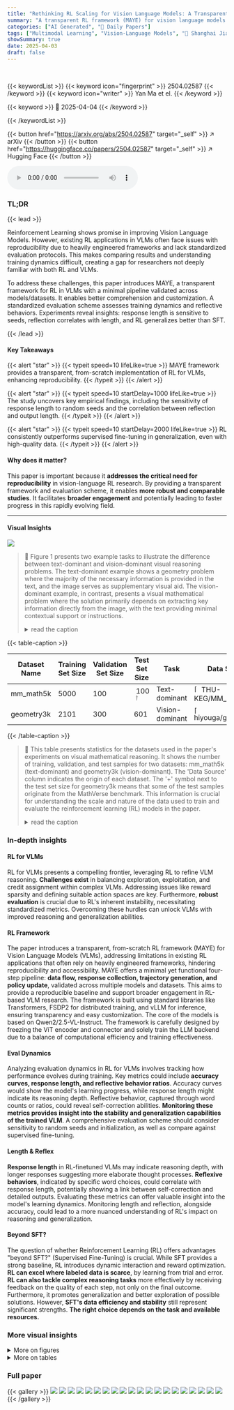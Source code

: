 ```yaml
---
title: "Rethinking RL Scaling for Vision Language Models: A Transparent, From-Scratch Framework and Comprehensive Evaluation Scheme"
summary: "A transparent RL framework (MAYE) for vision language models with a standardized evaluation scheme, promoting reproducibility and deeper insights."
categories: ["AI Generated", "🤗 Daily Papers"]
tags: ["Multimodal Learning", "Vision-Language Models", "🏢 Shanghai Jiao Tong University (SJTU)",]
showSummary: true
date: 2025-04-03
draft: false
---
```


<br>

{{< keywordList >}}
{{< keyword icon="fingerprint" >}} 2504.02587 {{< /keyword >}}
{{< keyword icon="writer" >}} Yan Ma et el. {{< /keyword >}}
 
{{< keyword >}} 🤗 2025-04-04 {{< /keyword >}}
 
{{< /keywordList >}}

{{< button href="https://arxiv.org/abs/2504.02587" target="_self" >}}
↗ arXiv
{{< /button >}}
{{< button href="https://huggingface.co/papers/2504.02587" target="_self" >}}
↗ Hugging Face
{{< /button >}}



<audio controls>
    <source src="https://ai-paper-reviewer.com/2504.02587/podcast.wav" type="audio/wav">
    Your browser does not support the audio element.
</audio>


### TL;DR


{{< lead >}}

Reinforcement Learning shows promise in improving Vision Language Models. However, existing RL applications in VLMs often face issues with reproducibility due to heavily engineered frameworks and lack standardized evaluation protocols. This makes comparing results and understanding training dynamics difficult, creating a gap for researchers not deeply familiar with both RL and VLMs. 



To address these challenges, this paper introduces MAYE, a transparent framework for RL in VLMs with a minimal pipeline validated across models/datasets. It enables better comprehension and customization. A standardized evaluation scheme assesses training dynamics and reflective behaviors. Experiments reveal insights: response length is sensitive to seeds, reflection correlates with length, and RL generalizes better than SFT.

{{< /lead >}}


#### Key Takeaways

{{< alert "star" >}}
{{< typeit speed=10 lifeLike=true >}} MAYE framework provides a transparent, from-scratch implementation of RL for VLMs, enhancing reproducibility. {{< /typeit >}}
{{< /alert >}}

{{< alert "star" >}}
{{< typeit speed=10 startDelay=1000 lifeLike=true >}} The study uncovers key empirical findings, including the sensitivity of response length to random seeds and the correlation between reflection and output length. {{< /typeit >}}
{{< /alert >}}

{{< alert "star" >}}
{{< typeit speed=10 startDelay=2000 lifeLike=true >}} RL consistently outperforms supervised fine-tuning in generalization, even with high-quality data. {{< /typeit >}}
{{< /alert >}}

#### Why does it matter?
This paper is important because it **addresses the critical need for reproducibility** in vision-language RL research. By providing a transparent framework and evaluation scheme, it enables **more robust and comparable studies**. It facilitates **broader engagement** and potentially leading to faster progress in this rapidly evolving field.

------
#### Visual Insights



![](https://arxiv.org/html/2504.02587/x1.png)

> 🔼 Figure 1 presents two example tasks to illustrate the difference between text-dominant and vision-dominant visual reasoning problems.  The text-dominant example shows a geometry problem where the majority of the necessary information is provided in the text, and the image serves as supplementary visual aid.  The vision-dominant example, in contrast, presents a visual mathematical problem where the solution primarily depends on extracting key information directly from the image, with the text providing minimal contextual support or instructions.
> <details>
> <summary>read the caption</summary>
> Figure 1: Text-dominant tasks rely on text with visual support; vision-dominant tasks rely on visuals with textual support.
> </details>





{{< table-caption >}}
<table class="ltx_tabular ltx_guessed_headers ltx_align_middle" id="S2.T1.5.3">
<thead class="ltx_thead">
<tr class="ltx_tr" id="S2.T1.5.3.4.1">
<th class="ltx_td ltx_align_center ltx_th ltx_th_column ltx_border_tt" id="S2.T1.5.3.4.1.1">Dataset Name</th>
<th class="ltx_td ltx_align_center ltx_th ltx_th_column ltx_border_tt" id="S2.T1.5.3.4.1.2">Training Set Size</th>
<th class="ltx_td ltx_align_center ltx_th ltx_th_column ltx_border_tt" id="S2.T1.5.3.4.1.3">Validation Set Size</th>
<th class="ltx_td ltx_align_center ltx_th ltx_th_column ltx_border_tt" id="S2.T1.5.3.4.1.4">Test Set Size</th>
<th class="ltx_td ltx_align_center ltx_th ltx_th_column ltx_border_tt" id="S2.T1.5.3.4.1.5">Task</th>
<th class="ltx_td ltx_align_center ltx_align_top ltx_th ltx_th_column ltx_border_tt" id="S2.T1.5.3.4.1.6">Data Source</th>
</tr>
</thead>
<tbody class="ltx_tbody">
<tr class="ltx_tr" id="S2.T1.4.2.2">
<td class="ltx_td ltx_align_center ltx_border_t" id="S2.T1.4.2.2.3">mm_math5k</td>
<td class="ltx_td ltx_align_center ltx_border_t" id="S2.T1.4.2.2.4">5000</td>
<td class="ltx_td ltx_align_center ltx_border_t" id="S2.T1.4.2.2.5">100</td>
<td class="ltx_td ltx_align_center ltx_border_t" id="S2.T1.3.1.1.1"> 100<sup class="ltx_sup" id="S2.T1.3.1.1.1.1"><math alttext="\dagger" class="ltx_Math" display="inline" id="S2.T1.3.1.1.1.1.m1.1"><semantics id="S2.T1.3.1.1.1.1.m1.1a"><mo id="S2.T1.3.1.1.1.1.m1.1.1" xref="S2.T1.3.1.1.1.1.m1.1.1.cmml">†</mo><annotation-xml encoding="MathML-Content" id="S2.T1.3.1.1.1.1.m1.1b"><ci id="S2.T1.3.1.1.1.1.m1.1.1.cmml" xref="S2.T1.3.1.1.1.1.m1.1.1">†</ci></annotation-xml><annotation encoding="application/x-tex" id="S2.T1.3.1.1.1.1.m1.1c">\dagger</annotation><annotation encoding="application/x-llamapun" id="S2.T1.3.1.1.1.1.m1.1d">†</annotation></semantics></math></sup>
</td>
<td class="ltx_td ltx_align_center ltx_border_t" id="S2.T1.4.2.2.6">Text-dominant</td>
<td class="ltx_td ltx_align_justify ltx_align_top ltx_border_t" id="S2.T1.4.2.2.2">
<span class="ltx_inline-block ltx_align_top" id="S2.T1.4.2.2.2.1">
<span class="ltx_p" id="S2.T1.4.2.2.2.1.1" style="width:113.8pt;"><span class="ltx_text" id="S2.T1.4.2.2.2.1.1.1" style="position:relative; bottom:-0.2pt;"><img alt="[Uncaptioned image]" class="ltx_graphics ltx_img_square" height="17" id="S2.T1.4.2.2.2.1.1.1.g1" src="extracted/6321957/figures/hf.png" width="17"/></span>THU-KEG/MM_Math</span>
</span>
</td>
</tr>
<tr class="ltx_tr" id="S2.T1.5.3.3">
<td class="ltx_td ltx_align_center ltx_border_bb" id="S2.T1.5.3.3.2">geometry3k</td>
<td class="ltx_td ltx_align_center ltx_border_bb" id="S2.T1.5.3.3.3">2101</td>
<td class="ltx_td ltx_align_center ltx_border_bb" id="S2.T1.5.3.3.4">300</td>
<td class="ltx_td ltx_align_center ltx_border_bb" id="S2.T1.5.3.3.5">601</td>
<td class="ltx_td ltx_align_center ltx_border_bb" id="S2.T1.5.3.3.6">Vision-dominant</td>
<td class="ltx_td ltx_align_justify ltx_align_top ltx_border_bb" id="S2.T1.5.3.3.1">
<span class="ltx_inline-block ltx_align_top" id="S2.T1.5.3.3.1.1">
<span class="ltx_p" id="S2.T1.5.3.3.1.1.1" style="width:113.8pt;"><span class="ltx_text" id="S2.T1.5.3.3.1.1.1.1" style="position:relative; bottom:-0.2pt;"><img alt="[Uncaptioned image]" class="ltx_graphics ltx_img_square" height="17" id="S2.T1.5.3.3.1.1.1.1.g1" src="extracted/6321957/figures/hf.png" width="17"/></span>hiyouga/geometry3k</span>
</span>
</td>
</tr>
</tbody>
</table>{{< /table-caption >}}

> 🔼 This table presents statistics for the datasets used in the paper's experiments on visual mathematical reasoning.  It shows the number of training, validation, and test samples for two datasets: mm_math5k (text-dominant) and geometry3k (vision-dominant).  The 'Data Source' column indicates the origin of each dataset.  The '+' symbol next to the test set size for geometry3k means that some of the test samples originate from the MathVerse benchmark. This information is crucial for understanding the scale and nature of the data used to train and evaluate the reinforcement learning (RL) models in the paper.
> <details>
> <summary>read the caption</summary>
> Table 1: Dataset Statistics, † means that samples are from the MathVerse benchmark.
> </details>





### In-depth insights


#### RL for VLMs
RL for VLMs presents a compelling frontier, leveraging RL to refine VLM reasoning. **Challenges exist** in balancing exploration, exploitation, and credit assignment within complex VLMs. Addressing issues like reward sparsity and defining suitable action spaces are key. Furthermore, **robust evaluation** is crucial due to RL's inherent instability, necessitating standardized metrics. Overcoming these hurdles can unlock VLMs with improved reasoning and generalization abilities.

#### RL Framework
The paper introduces a transparent, from-scratch RL framework (MAYE) for Vision Language Models (VLMs), addressing limitations in existing RL applications that often rely on heavily engineered frameworks, hindering reproducibility and accessibility. MAYE offers a minimal yet functional four-step pipeline: **data flow, response collection, trajectory generation, and policy update**, validated across multiple models and datasets. This aims to provide a reproducible baseline and support broader engagement in RL-based VLM research. The framework is built using standard libraries like Transformers, FSDP2 for distributed training, and vLLM for inference, ensuring transparency and easy customization. The core of the models is based on Qwen2/2.5-VL-Instruct. The framework is carefully designed by freezing the ViT encoder and connector and solely train the LLM backend due to a balance of computational efficiency and training effectiveness.

#### Eval Dynamics
Analyzing evaluation dynamics in RL for VLMs involves tracking how performance evolves during training. Key metrics could include **accuracy curves, response length, and reflective behavior ratios**. Accuracy curves would show the model's learning progress, while response length might indicate its reasoning depth. Reflective behavior, captured through word counts or ratios, could reveal self-correction abilities. **Monitoring these metrics provides insight into the stability and generalization capabilities of the trained VLM**. A comprehensive evaluation scheme should consider sensitivity to random seeds and initialization, as well as compare against supervised fine-tuning.

#### Length & Reflex
**Response length** in RL-finetuned VLMs may indicate reasoning depth, with longer responses suggesting more elaborate thought processes. **Reflexive behaviors**, indicated by specific word choices, could correlate with response length, potentially showing a link between self-correction and detailed outputs.  Evaluating these metrics can offer valuable insight into the model's learning dynamics. Monitoring length and reflection, alongside accuracy, could lead to a more nuanced understanding of RL's impact on reasoning and generalization.

#### Beyond SFT?
The question of whether Reinforcement Learning (RL) offers advantages "beyond SFT?" (Supervised Fine-Tuning) is crucial. While SFT provides a strong baseline, RL introduces dynamic interaction and reward optimization. **RL can excel where labeled data is scarce**, by learning from trial and error. **RL can also tackle complex reasoning tasks** more effectively by receiving feedback on the quality of each step, not only on the final outcome. Furthermore, it promotes generalization and better exploration of possible solutions. However, **SFT's data efficiency and stability** still represent significant strengths. **The right choice depends on the task and available resources.**


### More visual insights

<details>
<summary>More on figures
</summary>


![](https://arxiv.org/html/2504.02587/x2.png)

> 🔼 The MAYE framework is a four-step process for reinforcement learning (RL) in vision-language models (VLMs).  Step 1 involves data preprocessing: text and vision data are processed and converted into model-compatible inputs. Step 2 focuses on response collection: the model generates responses to the input queries, which are then collected and processed. Step 3 describes trajectory generation: this involves computing log probabilities for both policy and reference models, generating rewards, and assembling them into a trajectory for further use in the RL training process.  Finally, Step 4 is for policy updates: based on the collected trajectories, the policy model's parameters are updated to improve performance.
> <details>
> <summary>read the caption</summary>
> Figure 2: Overview of Maye framework. The process is divided into four steps. Each step integrates various components, including text and vision data, policy models, and reward signals.
> </details>



![](https://arxiv.org/html/2504.02587/extracted/6321957/figures/eval_scheme.png)

> 🔼 This figure provides a visual overview of the evaluation metrics used in the paper to assess the performance of reinforcement learning (RL) in vision-language models (VLMs).  It's broken down into three categories: Training Set Metrics, Validation & Test Set Metrics, and Reflection Metrics.  The Training Set Metrics focus on tracking the training dynamics, including accuracy curves and response lengths.  Validation & Test Set Metrics measure the model's performance on unseen data using various settings (pass@8, pass@1 with different temperatures and top_p values). Finally, Reflection Metrics assess the reflective reasoning capabilities of the model, using metrics like reflection ratios and the frequency of specific reflective words in the model's responses.
> <details>
> <summary>read the caption</summary>
> Figure 3: Overview of evaluation metrics.
> </details>



![](https://arxiv.org/html/2504.02587/x3.png)

> 🔼 This figure presents training set metrics for the Qwen2-VL-Instruct-7B model trained on the mm_math5k dataset.  It shows multiple metrics including training accuracy, reflection ratio, response length, and counts of specific reflection words ('verify' and 'recheck' in this case). The curves illustrate the training dynamics over epochs and generation steps. Shaded areas represent standard deviation across three independent runs.
> <details>
> <summary>read the caption</summary>
> (a) Qwen2-VL-Instruct-7B@mm_math5k
> </details>



![](https://arxiv.org/html/2504.02587/x4.png)

> 🔼 This figure presents training set metrics for the Qwen2.5-VL-Instruct-7B model trained on the mm_math5k dataset.  It shows training accuracy, response length, and reflection ratios (reflection_ratio, correct_ratio_in_reflection_texts,  frequency of specific reflection words).  The plot illustrates how these metrics evolve during the training process and how they relate to each other.  Shaded regions indicate standard deviation across three runs. 
> <details>
> <summary>read the caption</summary>
> (b) Qwen2.5-VL-Instruct-7B@mm_math5k
> </details>



![](https://arxiv.org/html/2504.02587/x5.png)

> 🔼 This figure (Figure 4c) presents training set metrics for the Qwen2-VL-Instruct-7B model, trained on the geometry3k dataset.  It shows training accuracy, reflection ratio, response length, and usage frequency of specific reflection words ('verify' and 're-evaluate'). The plot illustrates the dynamics of these metrics over training epochs (x-axis) and generation steps (x-axis), enabling analysis of the model's learning process and reflective behavior during RL training.
> <details>
> <summary>read the caption</summary>
> (c) Qwen2-VL-Instruct-7B@geometry3k
> </details>



![](https://arxiv.org/html/2504.02587/x6.png)

> 🔼 This figure (Figure 4d) presents the training set metrics for the Qwen2.5-VL-Instruct-7B model trained on the geometry3k dataset.  It shows training accuracy, response length, and the reflection ratios (reflection_ratio, correct_ratio_in_reflection_texts, and frequencies of specific reflection words) over the course of training. The shaded regions represent standard deviation across three independent runs.
> <details>
> <summary>read the caption</summary>
> (d) Qwen2.5-VL-Instruct-7B@geometry3k
> </details>



![](https://arxiv.org/html/2504.02587/x7.png)

> 🔼 Figure 4 presents a detailed analysis of training dynamics across four different experimental setups involving two distinct vision-language models (Qwen2-VL-Instruct-7B and Qwen2.5-VL-Instruct-7B) and two datasets (mm_math5k and geometry3k).  The figure displays multiple key metrics plotted against the training epoch. Red curves illustrate two core metrics: training accuracy and response length.  Training accuracy reflects the model's correctness on the training dataset over each epoch, while response length tracks the average length of the model's responses.  Blue curves represent key reflection ratios (detailed in Section 4 of the paper), which show the model's tendency towards reflective behavior. Green curves show the usage frequency of the two most frequent and dynamically changing reflection words in each experiment.  Shaded areas around the curves indicate the standard deviation calculated from three independent runs of each experiment, providing a measure of the variability in the results.
> <details>
> <summary>read the caption</summary>
> Figure 4: Training set metrics across models and datasets. Red curves show training accuracy (per epoch) and response length (per generation step). Blue curves depict key reflection ratios from Sec. 4, and green curves illustrate the usage trends of the two most frequent and dynamic reflection words per experiment. Shaded regions represent standard deviation across three runs.
> </details>



![](https://arxiv.org/html/2504.02587/x8.png)

> 🔼 Training set metrics for the Qwen2-VL-Instruct-7B model on the mm_math5k dataset. The figure shows training accuracy, response length, and reflection ratios over training epochs and generation steps, providing insights into training dynamics and model behavior.  Specific reflection word trends are also highlighted.
> <details>
> <summary>read the caption</summary>
> (a) Qwen2-VL-Instruct-7B@mm_math5k
> </details>



![](https://arxiv.org/html/2504.02587/x9.png)

> 🔼 Training set metrics for the Qwen2.5-VL-Instruct-7B model trained on the mm_math5k dataset.  The figure displays the training accuracy, response length, reflection ratio, and usage frequency of two highly dynamic reflection words ('verify' and 'recheck') across training epochs and generation steps. Shaded areas represent standard deviation across three runs. This visualization helps analyze the correlation between model performance, output length, and the occurrence of reflective behavior during the RL training process.
> <details>
> <summary>read the caption</summary>
> (b) Qwen2.5-VL-Instruct-7B@mm_math5k
> </details>



![](https://arxiv.org/html/2504.02587/x10.png)

> 🔼 Training set metrics for the Qwen2.5-VL-Instruct-7B model on the geometry3k dataset. The figure shows training accuracy, response length, and reflection ratios (reflection ratio, reflection ratio in correct answers, correct ratio in reflection texts, reflection ratio in incorrect answers, correct ratio in no reflection texts) across training epochs or generation steps. The curves are shaded to represent standard deviation across three runs.  Green curves represent the frequency of the words “re-evaluate” and “verify”, selected based on frequency and variation. 
> <details>
> <summary>read the caption</summary>
> (c) Qwen2-VL-Instruct-7B@geometry3k
> </details>



![](https://arxiv.org/html/2504.02587/x11.png)

> 🔼 Training set metrics for the Qwen2.5-VL-Instruct-7B model on the geometry3k dataset.  The plot shows training accuracy, response length, and reflection ratios over training epochs.  Specifically, it displays the trends of training accuracy, response length, and several reflection ratio metrics (reflection ratio, correct ratio in reflection, ratio of reflection in correct answers, ratio of reflection in incorrect answers, and correct ratio in no reflection).  The shaded area represents the standard deviation across three independent runs.  It further details the usage trends of two specific reflection words (re-evaluate and verify), highlighting their role in the model's reflective reasoning process.
> <details>
> <summary>read the caption</summary>
> (d) Qwen2.5-VL-Instruct-7B@geometry3k
> </details>



![](https://arxiv.org/html/2504.02587/x12.png)

> 🔼 Figure 5 presents a detailed comparison of validation and test accuracies across multiple Vision-Language Models (VLMs) and datasets, trained using different methods.  The x-axis represents the training epochs, while the y-axis shows the accuracy.  Three lines are displayed for each model and dataset combination: a red line representing the performance after Reinforcement Learning (RL) training, a blue line showing Supervised Fine-Tuning (SFT) results, and a green line indicating the baseline performance of the untrained model (Vanilla).  Each line represents the average accuracy across three independent training runs, with shaded regions illustrating the standard deviation to show the variability in performance.
> <details>
> <summary>read the caption</summary>
> Figure 5: Validation and test accuracy curves across training epochs for different VLMs and datasets. Red lines denote RL, blue lines denote SFT (see Sec. 5.5), and green indicate untrained (Vanilla) performance. All curves are averaged over 3 runs, with shaded areas indicating standard deviation.
> </details>



![](https://arxiv.org/html/2504.02587/x13.png)

> 🔼 This figure displays training set metrics for the Qwen2-VL-Instruct-7B model trained on the mm_math5k dataset.  The plots illustrate the accuracy curve over epochs, the average response length across generation steps, and the reflection ratios (the proportion of responses containing certain reflective words) over generation steps. Shaded areas indicate standard deviation across three independent runs.  The figure provides key insights into the learning dynamics of the model, revealing relationships between accuracy, response length, and reflective behavior during the training process.
> <details>
> <summary>read the caption</summary>
> (a) Qwen2-VL-Instruct-7B@mm_math5k
> </details>



![](https://arxiv.org/html/2504.02587/x14.png)

> 🔼 Training dynamics of the Qwen2.5-VL-Instruct-7B model on the mm_math5k dataset. The figure displays training accuracy, response length, and reflection ratios over training epochs and generation steps.  Shaded regions show standard deviation over three independent runs.  The dynamics of the two most frequent and dynamic reflection words, 'verify' and 'recheck,' are also plotted.
> <details>
> <summary>read the caption</summary>
> (b) Qwen2.5-VL-Instruct-7B@mm_math5k
> </details>



![](https://arxiv.org/html/2504.02587/x15.png)

> 🔼 Training set metrics for the Qwen2.5-VL-Instruct-7B model on the geometry3k dataset.  The figure shows training accuracy and response length over training epochs,  as well as key reflection ratios (reflection_ratio, correct_ratio_in_reflection_texts, etc.) and the frequency of specific reflection words (e.g., 're-evaluate', 'verify') during training. Shaded areas represent standard deviation across three independent runs.
> <details>
> <summary>read the caption</summary>
> (c) Qwen2-VL-Instruct-7B@geometry3k
> </details>



![](https://arxiv.org/html/2504.02587/x16.png)

> 🔼 This figure (Figure 4d in the paper) presents training set metrics for the Qwen2.5-VL-Instruct-7B model trained on the geometry3k dataset.  It displays four key metrics across training epochs: training accuracy, response length, reflection ratio, and the frequency of specific reflection words ('verify' and 're-evaluate'). The shaded areas represent standard deviation across three independent runs. This visualization allows for analysis of training dynamics and reveals correlations between response length, reflection, and accuracy.
> <details>
> <summary>read the caption</summary>
> (d) Qwen2.5-VL-Instruct-7B@geometry3k
> </details>



![](https://arxiv.org/html/2504.02587/x17.png)

> 🔼 This figure visualizes the dynamics of five reflection ratios throughout the RL training process across four different experimental settings.  Each setting combines a specific VLM model (Qwen2-VL-Instruct-7B or Qwen2.5-VL-Instruct-7B) with a particular dataset (mm_math5k or geometry3k). The ratios displayed—reflection ratio, reflection ratio in correct answers, reflection ratio in incorrect answers, correct ratio in reflection texts, and correct ratio in no reflection texts—quantify the prevalence and impact of reflective behaviors in the model's responses. The graphs show how these metrics evolve across generation steps, revealing the interplay between reflection and the accuracy of the model's reasoning ability.
> <details>
> <summary>read the caption</summary>
> Figure 6: Reflection Ratios
> </details>



![](https://arxiv.org/html/2504.02587/x18.png)

> 🔼 This figure displays training set metrics for the Qwen2-VL-Instruct-7B model trained on the mm_math5k dataset.  It presents four key metrics: training accuracy, reflection ratio, the count of two specific reflection words ('verify' and 'recheck'), and response length.  The plots show how these metrics change over the course of training epochs and generation steps, providing insights into the model's learning dynamics and behavior. Shaded regions represent standard deviations across three independent runs, illustrating the variability in training performance.
> <details>
> <summary>read the caption</summary>
> (a) Qwen2-VL-Instruct-7B@mm_math5k
> </details>



</details>




<details>
<summary>More on tables
</summary>


{{< table-caption >}}
<table class="ltx_tabular ltx_guessed_headers ltx_align_middle" id="S4.T2.5.5">
<thead class="ltx_thead">
<tr class="ltx_tr" id="S4.T2.5.5.6.1">
<th class="ltx_td ltx_align_center ltx_th ltx_th_column ltx_th_row ltx_border_r ltx_border_t" id="S4.T2.5.5.6.1.1"><span class="ltx_text ltx_font_bold" id="S4.T2.5.5.6.1.1.1">Ratio Name</span></th>
<th class="ltx_td ltx_align_center ltx_th ltx_th_column ltx_border_t" id="S4.T2.5.5.6.1.2"><span class="ltx_text ltx_font_bold" id="S4.T2.5.5.6.1.2.1">Formula</span></th>
</tr>
</thead>
<tbody class="ltx_tbody">
<tr class="ltx_tr" id="S4.T2.1.1.1">
<th class="ltx_td ltx_align_center ltx_th ltx_th_row ltx_border_r ltx_border_t" id="S4.T2.1.1.1.2">reflection_ratio</th>
<td class="ltx_td ltx_align_center ltx_border_t" id="S4.T2.1.1.1.1"><math alttext="\frac{\mathcal{N}_{ref}}{\mathcal{N}}" class="ltx_Math" display="inline" id="S4.T2.1.1.1.1.m1.1"><semantics id="S4.T2.1.1.1.1.m1.1a"><mfrac id="S4.T2.1.1.1.1.m1.1.1" xref="S4.T2.1.1.1.1.m1.1.1.cmml"><msub id="S4.T2.1.1.1.1.m1.1.1.2" xref="S4.T2.1.1.1.1.m1.1.1.2.cmml"><mi class="ltx_font_mathcaligraphic" id="S4.T2.1.1.1.1.m1.1.1.2.2" xref="S4.T2.1.1.1.1.m1.1.1.2.2.cmml">𝒩</mi><mrow id="S4.T2.1.1.1.1.m1.1.1.2.3" xref="S4.T2.1.1.1.1.m1.1.1.2.3.cmml"><mi id="S4.T2.1.1.1.1.m1.1.1.2.3.2" xref="S4.T2.1.1.1.1.m1.1.1.2.3.2.cmml">r</mi><mo id="S4.T2.1.1.1.1.m1.1.1.2.3.1" xref="S4.T2.1.1.1.1.m1.1.1.2.3.1.cmml">⁢</mo><mi id="S4.T2.1.1.1.1.m1.1.1.2.3.3" xref="S4.T2.1.1.1.1.m1.1.1.2.3.3.cmml">e</mi><mo id="S4.T2.1.1.1.1.m1.1.1.2.3.1a" xref="S4.T2.1.1.1.1.m1.1.1.2.3.1.cmml">⁢</mo><mi id="S4.T2.1.1.1.1.m1.1.1.2.3.4" xref="S4.T2.1.1.1.1.m1.1.1.2.3.4.cmml">f</mi></mrow></msub><mi class="ltx_font_mathcaligraphic" id="S4.T2.1.1.1.1.m1.1.1.3" xref="S4.T2.1.1.1.1.m1.1.1.3.cmml">𝒩</mi></mfrac><annotation-xml encoding="MathML-Content" id="S4.T2.1.1.1.1.m1.1b"><apply id="S4.T2.1.1.1.1.m1.1.1.cmml" xref="S4.T2.1.1.1.1.m1.1.1"><divide id="S4.T2.1.1.1.1.m1.1.1.1.cmml" xref="S4.T2.1.1.1.1.m1.1.1"></divide><apply id="S4.T2.1.1.1.1.m1.1.1.2.cmml" xref="S4.T2.1.1.1.1.m1.1.1.2"><csymbol cd="ambiguous" id="S4.T2.1.1.1.1.m1.1.1.2.1.cmml" xref="S4.T2.1.1.1.1.m1.1.1.2">subscript</csymbol><ci id="S4.T2.1.1.1.1.m1.1.1.2.2.cmml" xref="S4.T2.1.1.1.1.m1.1.1.2.2">𝒩</ci><apply id="S4.T2.1.1.1.1.m1.1.1.2.3.cmml" xref="S4.T2.1.1.1.1.m1.1.1.2.3"><times id="S4.T2.1.1.1.1.m1.1.1.2.3.1.cmml" xref="S4.T2.1.1.1.1.m1.1.1.2.3.1"></times><ci id="S4.T2.1.1.1.1.m1.1.1.2.3.2.cmml" xref="S4.T2.1.1.1.1.m1.1.1.2.3.2">𝑟</ci><ci id="S4.T2.1.1.1.1.m1.1.1.2.3.3.cmml" xref="S4.T2.1.1.1.1.m1.1.1.2.3.3">𝑒</ci><ci id="S4.T2.1.1.1.1.m1.1.1.2.3.4.cmml" xref="S4.T2.1.1.1.1.m1.1.1.2.3.4">𝑓</ci></apply></apply><ci id="S4.T2.1.1.1.1.m1.1.1.3.cmml" xref="S4.T2.1.1.1.1.m1.1.1.3">𝒩</ci></apply></annotation-xml><annotation encoding="application/x-tex" id="S4.T2.1.1.1.1.m1.1c">\frac{\mathcal{N}_{ref}}{\mathcal{N}}</annotation><annotation encoding="application/x-llamapun" id="S4.T2.1.1.1.1.m1.1d">divide start_ARG caligraphic_N start_POSTSUBSCRIPT italic_r italic_e italic_f end_POSTSUBSCRIPT end_ARG start_ARG caligraphic_N end_ARG</annotation></semantics></math></td>
</tr>
<tr class="ltx_tr" id="S4.T2.2.2.2">
<th class="ltx_td ltx_align_center ltx_th ltx_th_row ltx_border_r" id="S4.T2.2.2.2.2">reflection_ratio_in_correct_answers</th>
<td class="ltx_td ltx_align_center" id="S4.T2.2.2.2.1"><math alttext="\frac{\mathcal{N}_{ref+}}{\mathcal{N}_{+}}" class="ltx_Math" display="inline" id="S4.T2.2.2.2.1.m1.1"><semantics id="S4.T2.2.2.2.1.m1.1a"><mfrac id="S4.T2.2.2.2.1.m1.1.1" xref="S4.T2.2.2.2.1.m1.1.1.cmml"><msub id="S4.T2.2.2.2.1.m1.1.1.2" xref="S4.T2.2.2.2.1.m1.1.1.2.cmml"><mi class="ltx_font_mathcaligraphic" id="S4.T2.2.2.2.1.m1.1.1.2.2" xref="S4.T2.2.2.2.1.m1.1.1.2.2.cmml">𝒩</mi><mrow id="S4.T2.2.2.2.1.m1.1.1.2.3" xref="S4.T2.2.2.2.1.m1.1.1.2.3.cmml"><mrow id="S4.T2.2.2.2.1.m1.1.1.2.3.2" xref="S4.T2.2.2.2.1.m1.1.1.2.3.2.cmml"><mi id="S4.T2.2.2.2.1.m1.1.1.2.3.2.2" xref="S4.T2.2.2.2.1.m1.1.1.2.3.2.2.cmml">r</mi><mo id="S4.T2.2.2.2.1.m1.1.1.2.3.2.1" xref="S4.T2.2.2.2.1.m1.1.1.2.3.2.1.cmml">⁢</mo><mi id="S4.T2.2.2.2.1.m1.1.1.2.3.2.3" xref="S4.T2.2.2.2.1.m1.1.1.2.3.2.3.cmml">e</mi><mo id="S4.T2.2.2.2.1.m1.1.1.2.3.2.1a" xref="S4.T2.2.2.2.1.m1.1.1.2.3.2.1.cmml">⁢</mo><mi id="S4.T2.2.2.2.1.m1.1.1.2.3.2.4" xref="S4.T2.2.2.2.1.m1.1.1.2.3.2.4.cmml">f</mi></mrow><mo id="S4.T2.2.2.2.1.m1.1.1.2.3.3" xref="S4.T2.2.2.2.1.m1.1.1.2.3.3.cmml">+</mo></mrow></msub><msub id="S4.T2.2.2.2.1.m1.1.1.3" xref="S4.T2.2.2.2.1.m1.1.1.3.cmml"><mi class="ltx_font_mathcaligraphic" id="S4.T2.2.2.2.1.m1.1.1.3.2" xref="S4.T2.2.2.2.1.m1.1.1.3.2.cmml">𝒩</mi><mo id="S4.T2.2.2.2.1.m1.1.1.3.3" xref="S4.T2.2.2.2.1.m1.1.1.3.3.cmml">+</mo></msub></mfrac><annotation-xml encoding="MathML-Content" id="S4.T2.2.2.2.1.m1.1b"><apply id="S4.T2.2.2.2.1.m1.1.1.cmml" xref="S4.T2.2.2.2.1.m1.1.1"><divide id="S4.T2.2.2.2.1.m1.1.1.1.cmml" xref="S4.T2.2.2.2.1.m1.1.1"></divide><apply id="S4.T2.2.2.2.1.m1.1.1.2.cmml" xref="S4.T2.2.2.2.1.m1.1.1.2"><csymbol cd="ambiguous" id="S4.T2.2.2.2.1.m1.1.1.2.1.cmml" xref="S4.T2.2.2.2.1.m1.1.1.2">subscript</csymbol><ci id="S4.T2.2.2.2.1.m1.1.1.2.2.cmml" xref="S4.T2.2.2.2.1.m1.1.1.2.2">𝒩</ci><apply id="S4.T2.2.2.2.1.m1.1.1.2.3.cmml" xref="S4.T2.2.2.2.1.m1.1.1.2.3"><csymbol cd="latexml" id="S4.T2.2.2.2.1.m1.1.1.2.3.1.cmml" xref="S4.T2.2.2.2.1.m1.1.1.2.3">limit-from</csymbol><apply id="S4.T2.2.2.2.1.m1.1.1.2.3.2.cmml" xref="S4.T2.2.2.2.1.m1.1.1.2.3.2"><times id="S4.T2.2.2.2.1.m1.1.1.2.3.2.1.cmml" xref="S4.T2.2.2.2.1.m1.1.1.2.3.2.1"></times><ci id="S4.T2.2.2.2.1.m1.1.1.2.3.2.2.cmml" xref="S4.T2.2.2.2.1.m1.1.1.2.3.2.2">𝑟</ci><ci id="S4.T2.2.2.2.1.m1.1.1.2.3.2.3.cmml" xref="S4.T2.2.2.2.1.m1.1.1.2.3.2.3">𝑒</ci><ci id="S4.T2.2.2.2.1.m1.1.1.2.3.2.4.cmml" xref="S4.T2.2.2.2.1.m1.1.1.2.3.2.4">𝑓</ci></apply><plus id="S4.T2.2.2.2.1.m1.1.1.2.3.3.cmml" xref="S4.T2.2.2.2.1.m1.1.1.2.3.3"></plus></apply></apply><apply id="S4.T2.2.2.2.1.m1.1.1.3.cmml" xref="S4.T2.2.2.2.1.m1.1.1.3"><csymbol cd="ambiguous" id="S4.T2.2.2.2.1.m1.1.1.3.1.cmml" xref="S4.T2.2.2.2.1.m1.1.1.3">subscript</csymbol><ci id="S4.T2.2.2.2.1.m1.1.1.3.2.cmml" xref="S4.T2.2.2.2.1.m1.1.1.3.2">𝒩</ci><plus id="S4.T2.2.2.2.1.m1.1.1.3.3.cmml" xref="S4.T2.2.2.2.1.m1.1.1.3.3"></plus></apply></apply></annotation-xml><annotation encoding="application/x-tex" id="S4.T2.2.2.2.1.m1.1c">\frac{\mathcal{N}_{ref+}}{\mathcal{N}_{+}}</annotation><annotation encoding="application/x-llamapun" id="S4.T2.2.2.2.1.m1.1d">divide start_ARG caligraphic_N start_POSTSUBSCRIPT italic_r italic_e italic_f + end_POSTSUBSCRIPT end_ARG start_ARG caligraphic_N start_POSTSUBSCRIPT + end_POSTSUBSCRIPT end_ARG</annotation></semantics></math></td>
</tr>
<tr class="ltx_tr" id="S4.T2.3.3.3">
<th class="ltx_td ltx_align_center ltx_th ltx_th_row ltx_border_r" id="S4.T2.3.3.3.2">reflection_ratio_in_incorrect_answers</th>
<td class="ltx_td ltx_align_center" id="S4.T2.3.3.3.1"><math alttext="\frac{\mathcal{N}_{ref}-\mathcal{N}_{ref+}}{\mathcal{N}-\mathcal{N}_{+}}" class="ltx_Math" display="inline" id="S4.T2.3.3.3.1.m1.1"><semantics id="S4.T2.3.3.3.1.m1.1a"><mfrac id="S4.T2.3.3.3.1.m1.1.1" xref="S4.T2.3.3.3.1.m1.1.1.cmml"><mrow id="S4.T2.3.3.3.1.m1.1.1.2" xref="S4.T2.3.3.3.1.m1.1.1.2.cmml"><msub id="S4.T2.3.3.3.1.m1.1.1.2.2" xref="S4.T2.3.3.3.1.m1.1.1.2.2.cmml"><mi class="ltx_font_mathcaligraphic" id="S4.T2.3.3.3.1.m1.1.1.2.2.2" xref="S4.T2.3.3.3.1.m1.1.1.2.2.2.cmml">𝒩</mi><mrow id="S4.T2.3.3.3.1.m1.1.1.2.2.3" xref="S4.T2.3.3.3.1.m1.1.1.2.2.3.cmml"><mi id="S4.T2.3.3.3.1.m1.1.1.2.2.3.2" xref="S4.T2.3.3.3.1.m1.1.1.2.2.3.2.cmml">r</mi><mo id="S4.T2.3.3.3.1.m1.1.1.2.2.3.1" xref="S4.T2.3.3.3.1.m1.1.1.2.2.3.1.cmml">⁢</mo><mi id="S4.T2.3.3.3.1.m1.1.1.2.2.3.3" xref="S4.T2.3.3.3.1.m1.1.1.2.2.3.3.cmml">e</mi><mo id="S4.T2.3.3.3.1.m1.1.1.2.2.3.1a" xref="S4.T2.3.3.3.1.m1.1.1.2.2.3.1.cmml">⁢</mo><mi id="S4.T2.3.3.3.1.m1.1.1.2.2.3.4" xref="S4.T2.3.3.3.1.m1.1.1.2.2.3.4.cmml">f</mi></mrow></msub><mo id="S4.T2.3.3.3.1.m1.1.1.2.1" xref="S4.T2.3.3.3.1.m1.1.1.2.1.cmml">−</mo><msub id="S4.T2.3.3.3.1.m1.1.1.2.3" xref="S4.T2.3.3.3.1.m1.1.1.2.3.cmml"><mi class="ltx_font_mathcaligraphic" id="S4.T2.3.3.3.1.m1.1.1.2.3.2" xref="S4.T2.3.3.3.1.m1.1.1.2.3.2.cmml">𝒩</mi><mrow id="S4.T2.3.3.3.1.m1.1.1.2.3.3" xref="S4.T2.3.3.3.1.m1.1.1.2.3.3.cmml"><mrow id="S4.T2.3.3.3.1.m1.1.1.2.3.3.2" xref="S4.T2.3.3.3.1.m1.1.1.2.3.3.2.cmml"><mi id="S4.T2.3.3.3.1.m1.1.1.2.3.3.2.2" xref="S4.T2.3.3.3.1.m1.1.1.2.3.3.2.2.cmml">r</mi><mo id="S4.T2.3.3.3.1.m1.1.1.2.3.3.2.1" xref="S4.T2.3.3.3.1.m1.1.1.2.3.3.2.1.cmml">⁢</mo><mi id="S4.T2.3.3.3.1.m1.1.1.2.3.3.2.3" xref="S4.T2.3.3.3.1.m1.1.1.2.3.3.2.3.cmml">e</mi><mo id="S4.T2.3.3.3.1.m1.1.1.2.3.3.2.1a" xref="S4.T2.3.3.3.1.m1.1.1.2.3.3.2.1.cmml">⁢</mo><mi id="S4.T2.3.3.3.1.m1.1.1.2.3.3.2.4" xref="S4.T2.3.3.3.1.m1.1.1.2.3.3.2.4.cmml">f</mi></mrow><mo id="S4.T2.3.3.3.1.m1.1.1.2.3.3.3" xref="S4.T2.3.3.3.1.m1.1.1.2.3.3.3.cmml">+</mo></mrow></msub></mrow><mrow id="S4.T2.3.3.3.1.m1.1.1.3" xref="S4.T2.3.3.3.1.m1.1.1.3.cmml"><mi class="ltx_font_mathcaligraphic" id="S4.T2.3.3.3.1.m1.1.1.3.2" xref="S4.T2.3.3.3.1.m1.1.1.3.2.cmml">𝒩</mi><mo id="S4.T2.3.3.3.1.m1.1.1.3.1" xref="S4.T2.3.3.3.1.m1.1.1.3.1.cmml">−</mo><msub id="S4.T2.3.3.3.1.m1.1.1.3.3" xref="S4.T2.3.3.3.1.m1.1.1.3.3.cmml"><mi class="ltx_font_mathcaligraphic" id="S4.T2.3.3.3.1.m1.1.1.3.3.2" xref="S4.T2.3.3.3.1.m1.1.1.3.3.2.cmml">𝒩</mi><mo id="S4.T2.3.3.3.1.m1.1.1.3.3.3" xref="S4.T2.3.3.3.1.m1.1.1.3.3.3.cmml">+</mo></msub></mrow></mfrac><annotation-xml encoding="MathML-Content" id="S4.T2.3.3.3.1.m1.1b"><apply id="S4.T2.3.3.3.1.m1.1.1.cmml" xref="S4.T2.3.3.3.1.m1.1.1"><divide id="S4.T2.3.3.3.1.m1.1.1.1.cmml" xref="S4.T2.3.3.3.1.m1.1.1"></divide><apply id="S4.T2.3.3.3.1.m1.1.1.2.cmml" xref="S4.T2.3.3.3.1.m1.1.1.2"><minus id="S4.T2.3.3.3.1.m1.1.1.2.1.cmml" xref="S4.T2.3.3.3.1.m1.1.1.2.1"></minus><apply id="S4.T2.3.3.3.1.m1.1.1.2.2.cmml" xref="S4.T2.3.3.3.1.m1.1.1.2.2"><csymbol cd="ambiguous" id="S4.T2.3.3.3.1.m1.1.1.2.2.1.cmml" xref="S4.T2.3.3.3.1.m1.1.1.2.2">subscript</csymbol><ci id="S4.T2.3.3.3.1.m1.1.1.2.2.2.cmml" xref="S4.T2.3.3.3.1.m1.1.1.2.2.2">𝒩</ci><apply id="S4.T2.3.3.3.1.m1.1.1.2.2.3.cmml" xref="S4.T2.3.3.3.1.m1.1.1.2.2.3"><times id="S4.T2.3.3.3.1.m1.1.1.2.2.3.1.cmml" xref="S4.T2.3.3.3.1.m1.1.1.2.2.3.1"></times><ci id="S4.T2.3.3.3.1.m1.1.1.2.2.3.2.cmml" xref="S4.T2.3.3.3.1.m1.1.1.2.2.3.2">𝑟</ci><ci id="S4.T2.3.3.3.1.m1.1.1.2.2.3.3.cmml" xref="S4.T2.3.3.3.1.m1.1.1.2.2.3.3">𝑒</ci><ci id="S4.T2.3.3.3.1.m1.1.1.2.2.3.4.cmml" xref="S4.T2.3.3.3.1.m1.1.1.2.2.3.4">𝑓</ci></apply></apply><apply id="S4.T2.3.3.3.1.m1.1.1.2.3.cmml" xref="S4.T2.3.3.3.1.m1.1.1.2.3"><csymbol cd="ambiguous" id="S4.T2.3.3.3.1.m1.1.1.2.3.1.cmml" xref="S4.T2.3.3.3.1.m1.1.1.2.3">subscript</csymbol><ci id="S4.T2.3.3.3.1.m1.1.1.2.3.2.cmml" xref="S4.T2.3.3.3.1.m1.1.1.2.3.2">𝒩</ci><apply id="S4.T2.3.3.3.1.m1.1.1.2.3.3.cmml" xref="S4.T2.3.3.3.1.m1.1.1.2.3.3"><csymbol cd="latexml" id="S4.T2.3.3.3.1.m1.1.1.2.3.3.1.cmml" xref="S4.T2.3.3.3.1.m1.1.1.2.3.3">limit-from</csymbol><apply id="S4.T2.3.3.3.1.m1.1.1.2.3.3.2.cmml" xref="S4.T2.3.3.3.1.m1.1.1.2.3.3.2"><times id="S4.T2.3.3.3.1.m1.1.1.2.3.3.2.1.cmml" xref="S4.T2.3.3.3.1.m1.1.1.2.3.3.2.1"></times><ci id="S4.T2.3.3.3.1.m1.1.1.2.3.3.2.2.cmml" xref="S4.T2.3.3.3.1.m1.1.1.2.3.3.2.2">𝑟</ci><ci id="S4.T2.3.3.3.1.m1.1.1.2.3.3.2.3.cmml" xref="S4.T2.3.3.3.1.m1.1.1.2.3.3.2.3">𝑒</ci><ci id="S4.T2.3.3.3.1.m1.1.1.2.3.3.2.4.cmml" xref="S4.T2.3.3.3.1.m1.1.1.2.3.3.2.4">𝑓</ci></apply><plus id="S4.T2.3.3.3.1.m1.1.1.2.3.3.3.cmml" xref="S4.T2.3.3.3.1.m1.1.1.2.3.3.3"></plus></apply></apply></apply><apply id="S4.T2.3.3.3.1.m1.1.1.3.cmml" xref="S4.T2.3.3.3.1.m1.1.1.3"><minus id="S4.T2.3.3.3.1.m1.1.1.3.1.cmml" xref="S4.T2.3.3.3.1.m1.1.1.3.1"></minus><ci id="S4.T2.3.3.3.1.m1.1.1.3.2.cmml" xref="S4.T2.3.3.3.1.m1.1.1.3.2">𝒩</ci><apply id="S4.T2.3.3.3.1.m1.1.1.3.3.cmml" xref="S4.T2.3.3.3.1.m1.1.1.3.3"><csymbol cd="ambiguous" id="S4.T2.3.3.3.1.m1.1.1.3.3.1.cmml" xref="S4.T2.3.3.3.1.m1.1.1.3.3">subscript</csymbol><ci id="S4.T2.3.3.3.1.m1.1.1.3.3.2.cmml" xref="S4.T2.3.3.3.1.m1.1.1.3.3.2">𝒩</ci><plus id="S4.T2.3.3.3.1.m1.1.1.3.3.3.cmml" xref="S4.T2.3.3.3.1.m1.1.1.3.3.3"></plus></apply></apply></apply></annotation-xml><annotation encoding="application/x-tex" id="S4.T2.3.3.3.1.m1.1c">\frac{\mathcal{N}_{ref}-\mathcal{N}_{ref+}}{\mathcal{N}-\mathcal{N}_{+}}</annotation><annotation encoding="application/x-llamapun" id="S4.T2.3.3.3.1.m1.1d">divide start_ARG caligraphic_N start_POSTSUBSCRIPT italic_r italic_e italic_f end_POSTSUBSCRIPT - caligraphic_N start_POSTSUBSCRIPT italic_r italic_e italic_f + end_POSTSUBSCRIPT end_ARG start_ARG caligraphic_N - caligraphic_N start_POSTSUBSCRIPT + end_POSTSUBSCRIPT end_ARG</annotation></semantics></math></td>
</tr>
<tr class="ltx_tr" id="S4.T2.4.4.4">
<th class="ltx_td ltx_align_center ltx_th ltx_th_row ltx_border_r" id="S4.T2.4.4.4.2">correct_ratio_in_reflection_texts</th>
<td class="ltx_td ltx_align_center" id="S4.T2.4.4.4.1"><math alttext="\frac{\mathcal{N}_{ref+}}{\mathcal{N}_{ref}}" class="ltx_Math" display="inline" id="S4.T2.4.4.4.1.m1.1"><semantics id="S4.T2.4.4.4.1.m1.1a"><mfrac id="S4.T2.4.4.4.1.m1.1.1" xref="S4.T2.4.4.4.1.m1.1.1.cmml"><msub id="S4.T2.4.4.4.1.m1.1.1.2" xref="S4.T2.4.4.4.1.m1.1.1.2.cmml"><mi class="ltx_font_mathcaligraphic" id="S4.T2.4.4.4.1.m1.1.1.2.2" xref="S4.T2.4.4.4.1.m1.1.1.2.2.cmml">𝒩</mi><mrow id="S4.T2.4.4.4.1.m1.1.1.2.3" xref="S4.T2.4.4.4.1.m1.1.1.2.3.cmml"><mrow id="S4.T2.4.4.4.1.m1.1.1.2.3.2" xref="S4.T2.4.4.4.1.m1.1.1.2.3.2.cmml"><mi id="S4.T2.4.4.4.1.m1.1.1.2.3.2.2" xref="S4.T2.4.4.4.1.m1.1.1.2.3.2.2.cmml">r</mi><mo id="S4.T2.4.4.4.1.m1.1.1.2.3.2.1" xref="S4.T2.4.4.4.1.m1.1.1.2.3.2.1.cmml">⁢</mo><mi id="S4.T2.4.4.4.1.m1.1.1.2.3.2.3" xref="S4.T2.4.4.4.1.m1.1.1.2.3.2.3.cmml">e</mi><mo id="S4.T2.4.4.4.1.m1.1.1.2.3.2.1a" xref="S4.T2.4.4.4.1.m1.1.1.2.3.2.1.cmml">⁢</mo><mi id="S4.T2.4.4.4.1.m1.1.1.2.3.2.4" xref="S4.T2.4.4.4.1.m1.1.1.2.3.2.4.cmml">f</mi></mrow><mo id="S4.T2.4.4.4.1.m1.1.1.2.3.3" xref="S4.T2.4.4.4.1.m1.1.1.2.3.3.cmml">+</mo></mrow></msub><msub id="S4.T2.4.4.4.1.m1.1.1.3" xref="S4.T2.4.4.4.1.m1.1.1.3.cmml"><mi class="ltx_font_mathcaligraphic" id="S4.T2.4.4.4.1.m1.1.1.3.2" xref="S4.T2.4.4.4.1.m1.1.1.3.2.cmml">𝒩</mi><mrow id="S4.T2.4.4.4.1.m1.1.1.3.3" xref="S4.T2.4.4.4.1.m1.1.1.3.3.cmml"><mi id="S4.T2.4.4.4.1.m1.1.1.3.3.2" xref="S4.T2.4.4.4.1.m1.1.1.3.3.2.cmml">r</mi><mo id="S4.T2.4.4.4.1.m1.1.1.3.3.1" xref="S4.T2.4.4.4.1.m1.1.1.3.3.1.cmml">⁢</mo><mi id="S4.T2.4.4.4.1.m1.1.1.3.3.3" xref="S4.T2.4.4.4.1.m1.1.1.3.3.3.cmml">e</mi><mo id="S4.T2.4.4.4.1.m1.1.1.3.3.1a" xref="S4.T2.4.4.4.1.m1.1.1.3.3.1.cmml">⁢</mo><mi id="S4.T2.4.4.4.1.m1.1.1.3.3.4" xref="S4.T2.4.4.4.1.m1.1.1.3.3.4.cmml">f</mi></mrow></msub></mfrac><annotation-xml encoding="MathML-Content" id="S4.T2.4.4.4.1.m1.1b"><apply id="S4.T2.4.4.4.1.m1.1.1.cmml" xref="S4.T2.4.4.4.1.m1.1.1"><divide id="S4.T2.4.4.4.1.m1.1.1.1.cmml" xref="S4.T2.4.4.4.1.m1.1.1"></divide><apply id="S4.T2.4.4.4.1.m1.1.1.2.cmml" xref="S4.T2.4.4.4.1.m1.1.1.2"><csymbol cd="ambiguous" id="S4.T2.4.4.4.1.m1.1.1.2.1.cmml" xref="S4.T2.4.4.4.1.m1.1.1.2">subscript</csymbol><ci id="S4.T2.4.4.4.1.m1.1.1.2.2.cmml" xref="S4.T2.4.4.4.1.m1.1.1.2.2">𝒩</ci><apply id="S4.T2.4.4.4.1.m1.1.1.2.3.cmml" xref="S4.T2.4.4.4.1.m1.1.1.2.3"><csymbol cd="latexml" id="S4.T2.4.4.4.1.m1.1.1.2.3.1.cmml" xref="S4.T2.4.4.4.1.m1.1.1.2.3">limit-from</csymbol><apply id="S4.T2.4.4.4.1.m1.1.1.2.3.2.cmml" xref="S4.T2.4.4.4.1.m1.1.1.2.3.2"><times id="S4.T2.4.4.4.1.m1.1.1.2.3.2.1.cmml" xref="S4.T2.4.4.4.1.m1.1.1.2.3.2.1"></times><ci id="S4.T2.4.4.4.1.m1.1.1.2.3.2.2.cmml" xref="S4.T2.4.4.4.1.m1.1.1.2.3.2.2">𝑟</ci><ci id="S4.T2.4.4.4.1.m1.1.1.2.3.2.3.cmml" xref="S4.T2.4.4.4.1.m1.1.1.2.3.2.3">𝑒</ci><ci id="S4.T2.4.4.4.1.m1.1.1.2.3.2.4.cmml" xref="S4.T2.4.4.4.1.m1.1.1.2.3.2.4">𝑓</ci></apply><plus id="S4.T2.4.4.4.1.m1.1.1.2.3.3.cmml" xref="S4.T2.4.4.4.1.m1.1.1.2.3.3"></plus></apply></apply><apply id="S4.T2.4.4.4.1.m1.1.1.3.cmml" xref="S4.T2.4.4.4.1.m1.1.1.3"><csymbol cd="ambiguous" id="S4.T2.4.4.4.1.m1.1.1.3.1.cmml" xref="S4.T2.4.4.4.1.m1.1.1.3">subscript</csymbol><ci id="S4.T2.4.4.4.1.m1.1.1.3.2.cmml" xref="S4.T2.4.4.4.1.m1.1.1.3.2">𝒩</ci><apply id="S4.T2.4.4.4.1.m1.1.1.3.3.cmml" xref="S4.T2.4.4.4.1.m1.1.1.3.3"><times id="S4.T2.4.4.4.1.m1.1.1.3.3.1.cmml" xref="S4.T2.4.4.4.1.m1.1.1.3.3.1"></times><ci id="S4.T2.4.4.4.1.m1.1.1.3.3.2.cmml" xref="S4.T2.4.4.4.1.m1.1.1.3.3.2">𝑟</ci><ci id="S4.T2.4.4.4.1.m1.1.1.3.3.3.cmml" xref="S4.T2.4.4.4.1.m1.1.1.3.3.3">𝑒</ci><ci id="S4.T2.4.4.4.1.m1.1.1.3.3.4.cmml" xref="S4.T2.4.4.4.1.m1.1.1.3.3.4">𝑓</ci></apply></apply></apply></annotation-xml><annotation encoding="application/x-tex" id="S4.T2.4.4.4.1.m1.1c">\frac{\mathcal{N}_{ref+}}{\mathcal{N}_{ref}}</annotation><annotation encoding="application/x-llamapun" id="S4.T2.4.4.4.1.m1.1d">divide start_ARG caligraphic_N start_POSTSUBSCRIPT italic_r italic_e italic_f + end_POSTSUBSCRIPT end_ARG start_ARG caligraphic_N start_POSTSUBSCRIPT italic_r italic_e italic_f end_POSTSUBSCRIPT end_ARG</annotation></semantics></math></td>
</tr>
<tr class="ltx_tr" id="S4.T2.5.5.5">
<th class="ltx_td ltx_align_center ltx_th ltx_th_row ltx_border_b ltx_border_r" id="S4.T2.5.5.5.2">correct_ratio_in_no_reflection_texts</th>
<td class="ltx_td ltx_align_center ltx_border_b" id="S4.T2.5.5.5.1"><math alttext="\frac{\mathcal{N}_{+}-\mathcal{N}_{ref+}}{\mathcal{N}-\mathcal{N}_{ref}}" class="ltx_Math" display="inline" id="S4.T2.5.5.5.1.m1.1"><semantics id="S4.T2.5.5.5.1.m1.1a"><mfrac id="S4.T2.5.5.5.1.m1.1.1" xref="S4.T2.5.5.5.1.m1.1.1.cmml"><mrow id="S4.T2.5.5.5.1.m1.1.1.2" xref="S4.T2.5.5.5.1.m1.1.1.2.cmml"><msub id="S4.T2.5.5.5.1.m1.1.1.2.2" xref="S4.T2.5.5.5.1.m1.1.1.2.2.cmml"><mi class="ltx_font_mathcaligraphic" id="S4.T2.5.5.5.1.m1.1.1.2.2.2" xref="S4.T2.5.5.5.1.m1.1.1.2.2.2.cmml">𝒩</mi><mo id="S4.T2.5.5.5.1.m1.1.1.2.2.3" xref="S4.T2.5.5.5.1.m1.1.1.2.2.3.cmml">+</mo></msub><mo id="S4.T2.5.5.5.1.m1.1.1.2.1" xref="S4.T2.5.5.5.1.m1.1.1.2.1.cmml">−</mo><msub id="S4.T2.5.5.5.1.m1.1.1.2.3" xref="S4.T2.5.5.5.1.m1.1.1.2.3.cmml"><mi class="ltx_font_mathcaligraphic" id="S4.T2.5.5.5.1.m1.1.1.2.3.2" xref="S4.T2.5.5.5.1.m1.1.1.2.3.2.cmml">𝒩</mi><mrow id="S4.T2.5.5.5.1.m1.1.1.2.3.3" xref="S4.T2.5.5.5.1.m1.1.1.2.3.3.cmml"><mrow id="S4.T2.5.5.5.1.m1.1.1.2.3.3.2" xref="S4.T2.5.5.5.1.m1.1.1.2.3.3.2.cmml"><mi id="S4.T2.5.5.5.1.m1.1.1.2.3.3.2.2" xref="S4.T2.5.5.5.1.m1.1.1.2.3.3.2.2.cmml">r</mi><mo id="S4.T2.5.5.5.1.m1.1.1.2.3.3.2.1" xref="S4.T2.5.5.5.1.m1.1.1.2.3.3.2.1.cmml">⁢</mo><mi id="S4.T2.5.5.5.1.m1.1.1.2.3.3.2.3" xref="S4.T2.5.5.5.1.m1.1.1.2.3.3.2.3.cmml">e</mi><mo id="S4.T2.5.5.5.1.m1.1.1.2.3.3.2.1a" xref="S4.T2.5.5.5.1.m1.1.1.2.3.3.2.1.cmml">⁢</mo><mi id="S4.T2.5.5.5.1.m1.1.1.2.3.3.2.4" xref="S4.T2.5.5.5.1.m1.1.1.2.3.3.2.4.cmml">f</mi></mrow><mo id="S4.T2.5.5.5.1.m1.1.1.2.3.3.3" xref="S4.T2.5.5.5.1.m1.1.1.2.3.3.3.cmml">+</mo></mrow></msub></mrow><mrow id="S4.T2.5.5.5.1.m1.1.1.3" xref="S4.T2.5.5.5.1.m1.1.1.3.cmml"><mi class="ltx_font_mathcaligraphic" id="S4.T2.5.5.5.1.m1.1.1.3.2" xref="S4.T2.5.5.5.1.m1.1.1.3.2.cmml">𝒩</mi><mo id="S4.T2.5.5.5.1.m1.1.1.3.1" xref="S4.T2.5.5.5.1.m1.1.1.3.1.cmml">−</mo><msub id="S4.T2.5.5.5.1.m1.1.1.3.3" xref="S4.T2.5.5.5.1.m1.1.1.3.3.cmml"><mi class="ltx_font_mathcaligraphic" id="S4.T2.5.5.5.1.m1.1.1.3.3.2" xref="S4.T2.5.5.5.1.m1.1.1.3.3.2.cmml">𝒩</mi><mrow id="S4.T2.5.5.5.1.m1.1.1.3.3.3" xref="S4.T2.5.5.5.1.m1.1.1.3.3.3.cmml"><mi id="S4.T2.5.5.5.1.m1.1.1.3.3.3.2" xref="S4.T2.5.5.5.1.m1.1.1.3.3.3.2.cmml">r</mi><mo id="S4.T2.5.5.5.1.m1.1.1.3.3.3.1" xref="S4.T2.5.5.5.1.m1.1.1.3.3.3.1.cmml">⁢</mo><mi id="S4.T2.5.5.5.1.m1.1.1.3.3.3.3" xref="S4.T2.5.5.5.1.m1.1.1.3.3.3.3.cmml">e</mi><mo id="S4.T2.5.5.5.1.m1.1.1.3.3.3.1a" xref="S4.T2.5.5.5.1.m1.1.1.3.3.3.1.cmml">⁢</mo><mi id="S4.T2.5.5.5.1.m1.1.1.3.3.3.4" xref="S4.T2.5.5.5.1.m1.1.1.3.3.3.4.cmml">f</mi></mrow></msub></mrow></mfrac><annotation-xml encoding="MathML-Content" id="S4.T2.5.5.5.1.m1.1b"><apply id="S4.T2.5.5.5.1.m1.1.1.cmml" xref="S4.T2.5.5.5.1.m1.1.1"><divide id="S4.T2.5.5.5.1.m1.1.1.1.cmml" xref="S4.T2.5.5.5.1.m1.1.1"></divide><apply id="S4.T2.5.5.5.1.m1.1.1.2.cmml" xref="S4.T2.5.5.5.1.m1.1.1.2"><minus id="S4.T2.5.5.5.1.m1.1.1.2.1.cmml" xref="S4.T2.5.5.5.1.m1.1.1.2.1"></minus><apply id="S4.T2.5.5.5.1.m1.1.1.2.2.cmml" xref="S4.T2.5.5.5.1.m1.1.1.2.2"><csymbol cd="ambiguous" id="S4.T2.5.5.5.1.m1.1.1.2.2.1.cmml" xref="S4.T2.5.5.5.1.m1.1.1.2.2">subscript</csymbol><ci id="S4.T2.5.5.5.1.m1.1.1.2.2.2.cmml" xref="S4.T2.5.5.5.1.m1.1.1.2.2.2">𝒩</ci><plus id="S4.T2.5.5.5.1.m1.1.1.2.2.3.cmml" xref="S4.T2.5.5.5.1.m1.1.1.2.2.3"></plus></apply><apply id="S4.T2.5.5.5.1.m1.1.1.2.3.cmml" xref="S4.T2.5.5.5.1.m1.1.1.2.3"><csymbol cd="ambiguous" id="S4.T2.5.5.5.1.m1.1.1.2.3.1.cmml" xref="S4.T2.5.5.5.1.m1.1.1.2.3">subscript</csymbol><ci id="S4.T2.5.5.5.1.m1.1.1.2.3.2.cmml" xref="S4.T2.5.5.5.1.m1.1.1.2.3.2">𝒩</ci><apply id="S4.T2.5.5.5.1.m1.1.1.2.3.3.cmml" xref="S4.T2.5.5.5.1.m1.1.1.2.3.3"><csymbol cd="latexml" id="S4.T2.5.5.5.1.m1.1.1.2.3.3.1.cmml" xref="S4.T2.5.5.5.1.m1.1.1.2.3.3">limit-from</csymbol><apply id="S4.T2.5.5.5.1.m1.1.1.2.3.3.2.cmml" xref="S4.T2.5.5.5.1.m1.1.1.2.3.3.2"><times id="S4.T2.5.5.5.1.m1.1.1.2.3.3.2.1.cmml" xref="S4.T2.5.5.5.1.m1.1.1.2.3.3.2.1"></times><ci id="S4.T2.5.5.5.1.m1.1.1.2.3.3.2.2.cmml" xref="S4.T2.5.5.5.1.m1.1.1.2.3.3.2.2">𝑟</ci><ci id="S4.T2.5.5.5.1.m1.1.1.2.3.3.2.3.cmml" xref="S4.T2.5.5.5.1.m1.1.1.2.3.3.2.3">𝑒</ci><ci id="S4.T2.5.5.5.1.m1.1.1.2.3.3.2.4.cmml" xref="S4.T2.5.5.5.1.m1.1.1.2.3.3.2.4">𝑓</ci></apply><plus id="S4.T2.5.5.5.1.m1.1.1.2.3.3.3.cmml" xref="S4.T2.5.5.5.1.m1.1.1.2.3.3.3"></plus></apply></apply></apply><apply id="S4.T2.5.5.5.1.m1.1.1.3.cmml" xref="S4.T2.5.5.5.1.m1.1.1.3"><minus id="S4.T2.5.5.5.1.m1.1.1.3.1.cmml" xref="S4.T2.5.5.5.1.m1.1.1.3.1"></minus><ci id="S4.T2.5.5.5.1.m1.1.1.3.2.cmml" xref="S4.T2.5.5.5.1.m1.1.1.3.2">𝒩</ci><apply id="S4.T2.5.5.5.1.m1.1.1.3.3.cmml" xref="S4.T2.5.5.5.1.m1.1.1.3.3"><csymbol cd="ambiguous" id="S4.T2.5.5.5.1.m1.1.1.3.3.1.cmml" xref="S4.T2.5.5.5.1.m1.1.1.3.3">subscript</csymbol><ci id="S4.T2.5.5.5.1.m1.1.1.3.3.2.cmml" xref="S4.T2.5.5.5.1.m1.1.1.3.3.2">𝒩</ci><apply id="S4.T2.5.5.5.1.m1.1.1.3.3.3.cmml" xref="S4.T2.5.5.5.1.m1.1.1.3.3.3"><times id="S4.T2.5.5.5.1.m1.1.1.3.3.3.1.cmml" xref="S4.T2.5.5.5.1.m1.1.1.3.3.3.1"></times><ci id="S4.T2.5.5.5.1.m1.1.1.3.3.3.2.cmml" xref="S4.T2.5.5.5.1.m1.1.1.3.3.3.2">𝑟</ci><ci id="S4.T2.5.5.5.1.m1.1.1.3.3.3.3.cmml" xref="S4.T2.5.5.5.1.m1.1.1.3.3.3.3">𝑒</ci><ci id="S4.T2.5.5.5.1.m1.1.1.3.3.3.4.cmml" xref="S4.T2.5.5.5.1.m1.1.1.3.3.3.4">𝑓</ci></apply></apply></apply></apply></annotation-xml><annotation encoding="application/x-tex" id="S4.T2.5.5.5.1.m1.1c">\frac{\mathcal{N}_{+}-\mathcal{N}_{ref+}}{\mathcal{N}-\mathcal{N}_{ref}}</annotation><annotation encoding="application/x-llamapun" id="S4.T2.5.5.5.1.m1.1d">divide start_ARG caligraphic_N start_POSTSUBSCRIPT + end_POSTSUBSCRIPT - caligraphic_N start_POSTSUBSCRIPT italic_r italic_e italic_f + end_POSTSUBSCRIPT end_ARG start_ARG caligraphic_N - caligraphic_N start_POSTSUBSCRIPT italic_r italic_e italic_f end_POSTSUBSCRIPT end_ARG</annotation></semantics></math></td>
</tr>
</tbody>
</table>{{< /table-caption >}}
> 🔼 This table defines five metrics used to quantify the reflective behavior of language models in response generation.  Each metric is expressed as a ratio, calculated from the number of responses with reflection words, correct responses, and correct responses with reflection words, providing a nuanced evaluation of how reflection influences model accuracy and overall performance.  These metrics help analyze the relationship between reflection, response length, and accuracy.
> <details>
> <summary>read the caption</summary>
> Table 2: Definition of reflection ratios.
> </details>

{{< table-caption >}}
<table class="ltx_tabular ltx_centering ltx_guessed_headers ltx_align_middle" id="A1.T4.1">
<thead class="ltx_thead">
<tr class="ltx_tr" id="A1.T4.1.1.1">
<th class="ltx_td ltx_align_left ltx_th ltx_th_column ltx_th_row ltx_border_t" id="A1.T4.1.1.1.1" style="padding-top:1pt;padding-bottom:1pt;">Term</th>
<th class="ltx_td ltx_align_justify ltx_align_top ltx_th ltx_th_column ltx_border_t" id="A1.T4.1.1.1.2" style="padding-top:1pt;padding-bottom:1pt;">
<span class="ltx_inline-block ltx_align_top" id="A1.T4.1.1.1.2.1">
<span class="ltx_p" id="A1.T4.1.1.1.2.1.1" style="width:241.8pt;">Definition</span>
</span>
</th>
</tr>
</thead>
<tbody class="ltx_tbody">
<tr class="ltx_tr" id="A1.T4.1.2.1">
<th class="ltx_td ltx_align_left ltx_th ltx_th_row ltx_border_t" id="A1.T4.1.2.1.1" style="padding-top:1pt;padding-bottom:1pt;"><span class="ltx_text ltx_font_italic" id="A1.T4.1.2.1.1.1">batch_size</span></th>
<td class="ltx_td ltx_align_justify ltx_align_top ltx_border_t" id="A1.T4.1.2.1.2" style="padding-top:1pt;padding-bottom:1pt;">
<span class="ltx_inline-block ltx_align_top" id="A1.T4.1.2.1.2.1">
<span class="ltx_p" id="A1.T4.1.2.1.2.1.1" style="width:241.8pt;">Number of queries per GPU for response collection.</span>
</span>
</td>
</tr>
<tr class="ltx_tr" id="A1.T4.1.3.2">
<th class="ltx_td ltx_align_left ltx_th ltx_th_row" id="A1.T4.1.3.2.1" style="padding-top:1pt;padding-bottom:1pt;"><span class="ltx_text ltx_font_italic" id="A1.T4.1.3.2.1.1">forward_batch_size</span></th>
<td class="ltx_td ltx_align_justify ltx_align_top" id="A1.T4.1.3.2.2" style="padding-top:1pt;padding-bottom:1pt;">
<span class="ltx_inline-block ltx_align_top" id="A1.T4.1.3.2.2.1">
<span class="ltx_p" id="A1.T4.1.3.2.2.1.1" style="width:241.8pt;">Number of query-responses processed in a single forward pass to obtain logits. Due to GPU memory constraints, only a subset of the sampled responses can be forwarded at a time.</span>
</span>
</td>
</tr>
<tr class="ltx_tr" id="A1.T4.1.4.3">
<th class="ltx_td ltx_align_left ltx_th ltx_th_row" id="A1.T4.1.4.3.1" style="padding-top:1pt;padding-bottom:1pt;"><span class="ltx_text ltx_font_italic" id="A1.T4.1.4.3.1.1">ppo_batch_size</span></th>
<td class="ltx_td ltx_align_justify ltx_align_top" id="A1.T4.1.4.3.2" style="padding-top:1pt;padding-bottom:1pt;">
<span class="ltx_inline-block ltx_align_top" id="A1.T4.1.4.3.2.1">
<span class="ltx_p" id="A1.T4.1.4.3.2.1.1" style="width:241.8pt;">Size of mini-batches into which the sampled query-responses of <span class="ltx_text ltx_font_italic" id="A1.T4.1.4.3.2.1.1.1">batch_size</span> are divided. It allows for a degree of off-policy updates, facilitated by PPO-clip loss.</span>
</span>
</td>
</tr>
<tr class="ltx_tr" id="A1.T4.1.5.4">
<th class="ltx_td ltx_align_left ltx_th ltx_th_row" id="A1.T4.1.5.4.1" style="padding-top:1pt;padding-bottom:1pt;"><span class="ltx_text ltx_font_italic" id="A1.T4.1.5.4.1.1">ppo_backward_batch_size</span></th>
<td class="ltx_td ltx_align_justify ltx_align_top" id="A1.T4.1.5.4.2" style="padding-top:1pt;padding-bottom:1pt;">
<span class="ltx_inline-block ltx_align_top" id="A1.T4.1.5.4.2.1">
<span class="ltx_p" id="A1.T4.1.5.4.2.1.1" style="width:241.8pt;">Number of query-responses processed per backward pass. This value is computed as ppo_batch_size // gradient_accumulation_steps.</span>
</span>
</td>
</tr>
<tr class="ltx_tr" id="A1.T4.1.6.5">
<th class="ltx_td ltx_align_left ltx_th ltx_th_row" id="A1.T4.1.6.5.1" style="padding-top:1pt;padding-bottom:1pt;"><span class="ltx_text ltx_font_italic" id="A1.T4.1.6.5.1.1">epochs</span></th>
<td class="ltx_td ltx_align_justify ltx_align_top" id="A1.T4.1.6.5.2" style="padding-top:1pt;padding-bottom:1pt;">
<span class="ltx_inline-block ltx_align_top" id="A1.T4.1.6.5.2.1">
<span class="ltx_p" id="A1.T4.1.6.5.2.1.1" style="width:241.8pt;">Number of iterations over RL queries, which is consistent with the concept of data epochs in SFT.</span>
</span>
</td>
</tr>
<tr class="ltx_tr" id="A1.T4.1.7.6">
<th class="ltx_td ltx_align_left ltx_th ltx_th_row" id="A1.T4.1.7.6.1" style="padding-top:1pt;padding-bottom:1pt;"><span class="ltx_text ltx_font_italic" id="A1.T4.1.7.6.1.1">ppo_epochs</span></th>
<td class="ltx_td ltx_align_justify ltx_align_top" id="A1.T4.1.7.6.2" style="padding-top:1pt;padding-bottom:1pt;">
<span class="ltx_inline-block ltx_align_top" id="A1.T4.1.7.6.2.1">
<span class="ltx_p" id="A1.T4.1.7.6.2.1.1" style="width:241.8pt;">The number of times a batch of query-response pairs is reused. A higher number of updates indicates a greater degree of off-policy learning.</span>
</span>
</td>
</tr>
<tr class="ltx_tr" id="A1.T4.1.8.7">
<th class="ltx_td ltx_align_left ltx_th ltx_th_row" id="A1.T4.1.8.7.1" style="padding-top:1pt;padding-bottom:1pt;"><span class="ltx_text ltx_font_italic" id="A1.T4.1.8.7.1.1">generation_steps</span></th>
<td class="ltx_td ltx_align_justify ltx_align_top" id="A1.T4.1.8.7.2" style="padding-top:1pt;padding-bottom:1pt;">
<span class="ltx_inline-block ltx_align_top" id="A1.T4.1.8.7.2.1">
<span class="ltx_p" id="A1.T4.1.8.7.2.1.1" style="width:241.8pt;">Number of generating iterations, where each call to <span class="ltx_text ltx_font_typewriter" id="A1.T4.1.8.7.2.1.1.1">llm.generate</span> increments the count by one.</span>
</span>
</td>
</tr>
<tr class="ltx_tr" id="A1.T4.1.9.8">
<th class="ltx_td ltx_align_left ltx_th ltx_th_row ltx_border_b" id="A1.T4.1.9.8.1" style="padding-top:1pt;padding-bottom:1pt;"><span class="ltx_text ltx_font_italic" id="A1.T4.1.9.8.1.1">gradient_steps</span></th>
<td class="ltx_td ltx_align_justify ltx_align_top ltx_border_b" id="A1.T4.1.9.8.2" style="padding-top:1pt;padding-bottom:1pt;">
<span class="ltx_inline-block ltx_align_top" id="A1.T4.1.9.8.2.1">
<span class="ltx_p" id="A1.T4.1.9.8.2.1.1" style="width:241.8pt;">Number of gradient backward steps, incremented by one with each call to <span class="ltx_text ltx_font_typewriter" id="A1.T4.1.9.8.2.1.1.1">loss.backward</span>.</span>
</span>
</td>
</tr>
</tbody>
</table>{{< /table-caption >}}
> 🔼 This table presents the average and maximum accuracy achieved across three independent runs for various vision-language models (VLMs) on validation and test datasets.  The models were evaluated using three different generation configurations (pass@8, pass@1 with temperature 0.6, and pass@1 with temperature 0.01). The results compare the performance of Reinforcement Learning (RL)-trained models against both Supervised Fine-tuning (SFT)-trained models and untrained baseline ('Vanilla') models.  Cell shading highlights the relative improvement or degradation in accuracy compared to the baseline, with deeper red indicating substantial gains from RL training and green indicating performance worse than the baseline.
> <details>
> <summary>read the caption</summary>
> Table 3: Mean and maximum accuracy on validation & test sets averaged across 3 runs. RL consistently outperforms the untrained (Vanilla) baseline across all settings. Cell colors indicate relative improvement: deeper red denotes larger gains over Vanilla, while green indicates degradation.
> </details>

</details>




### Full paper

{{< gallery >}}
<img src="https://ai-paper-reviewer.com/2504.02587/1.png" class="grid-w50 md:grid-w33 xl:grid-w25" />
<img src="https://ai-paper-reviewer.com/2504.02587/2.png" class="grid-w50 md:grid-w33 xl:grid-w25" />
<img src="https://ai-paper-reviewer.com/2504.02587/3.png" class="grid-w50 md:grid-w33 xl:grid-w25" />
<img src="https://ai-paper-reviewer.com/2504.02587/4.png" class="grid-w50 md:grid-w33 xl:grid-w25" />
<img src="https://ai-paper-reviewer.com/2504.02587/5.png" class="grid-w50 md:grid-w33 xl:grid-w25" />
<img src="https://ai-paper-reviewer.com/2504.02587/6.png" class="grid-w50 md:grid-w33 xl:grid-w25" />
<img src="https://ai-paper-reviewer.com/2504.02587/7.png" class="grid-w50 md:grid-w33 xl:grid-w25" />
<img src="https://ai-paper-reviewer.com/2504.02587/8.png" class="grid-w50 md:grid-w33 xl:grid-w25" />
<img src="https://ai-paper-reviewer.com/2504.02587/9.png" class="grid-w50 md:grid-w33 xl:grid-w25" />
<img src="https://ai-paper-reviewer.com/2504.02587/10.png" class="grid-w50 md:grid-w33 xl:grid-w25" />
<img src="https://ai-paper-reviewer.com/2504.02587/11.png" class="grid-w50 md:grid-w33 xl:grid-w25" />
<img src="https://ai-paper-reviewer.com/2504.02587/12.png" class="grid-w50 md:grid-w33 xl:grid-w25" />
<img src="https://ai-paper-reviewer.com/2504.02587/13.png" class="grid-w50 md:grid-w33 xl:grid-w25" />
<img src="https://ai-paper-reviewer.com/2504.02587/14.png" class="grid-w50 md:grid-w33 xl:grid-w25" />
<img src="https://ai-paper-reviewer.com/2504.02587/15.png" class="grid-w50 md:grid-w33 xl:grid-w25" />
<img src="https://ai-paper-reviewer.com/2504.02587/16.png" class="grid-w50 md:grid-w33 xl:grid-w25" />
<img src="https://ai-paper-reviewer.com/2504.02587/17.png" class="grid-w50 md:grid-w33 xl:grid-w25" />
<img src="https://ai-paper-reviewer.com/2504.02587/18.png" class="grid-w50 md:grid-w33 xl:grid-w25" />
<img src="https://ai-paper-reviewer.com/2504.02587/19.png" class="grid-w50 md:grid-w33 xl:grid-w25" />
<img src="https://ai-paper-reviewer.com/2504.02587/20.png" class="grid-w50 md:grid-w33 xl:grid-w25" />
{{< /gallery >}}